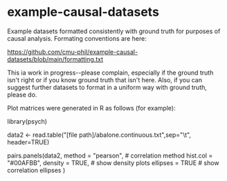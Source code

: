 # example-causal-datasets
Example datasets formatted consistently with ground truth for purposes of causal analysis.
Formating conventions are here:

https://github.com/cmu-phil/example-causal-datasets/blob/main/formatting.txt

This ia work in progress--please complain, especially if the ground truth isn't right or if 
you know ground truth that isn't here. Also, if you can suggest further datasets to 
format in a uniform way with ground truth, please do.

Plot matrices were generated in R as follows (for example):

library(psych)

data2 <- read.table("[file path]/abalone.continuous.txt",sep="\t", header=TRUE)

pairs.panels(data2,
method = "pearson", # correlation method
hist.col = "#00AFBB",
density = TRUE,  # show density plots
ellipses = TRUE # show correlation ellipses
)
